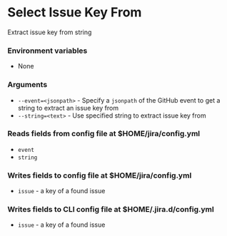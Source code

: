 # Select Issue Key From
Extract issue key from string

### Environment variables
- None

### Arguments
- `--event=<jsonpath>` - Specify a `jsonpath` of the GitHub event to get a string to extract an issue key from
- `--string=<text>` - Use specified string to extract issue key from

### Reads fields from config file at $HOME/jira/config.yml
- `event`
- `string`

### Writes fields to config file at $HOME/jira/config.yml
- `issue` - a key of a found issue

### Writes fields to CLI config file at $HOME/.jira.d/config.yml
- `issue` - a key of a found issue
